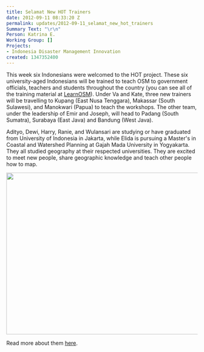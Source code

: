 ```yaml
---
title: Selamat New HOT Trainers
date: 2012-09-11 08:33:20 Z
permalink: updates/2012-09-11_selamat_new_hot_trainers
Summary Text: "\r\n"
Person: Katrina E.
Working Group: []
Projects:
- Indonesia Disaster Management Innovation
created: 1347352400
---
```


<p>This week six Indonesians were welcomed to the HOT project. These six university-aged Indonesians will be trained to teach OSM to government officials, teachers and students throughout the country (you can see all of the training material at <a href="www.learnosm.org">LearnOSM</a>). Under Va and Kate, three new trainers will be travelling to Kupang (East Nusa Tenggara), Makassar (South Sulawesi), and Manokwari (Papua) to teach the workshops. The other team, under the leadership of Emir and Joseph, will head to Padang (South Sumatra), Surabaya (East Java) and Bandung (West Java).<!--break--></p><p>Adityo, Dewi, Harry, Ranie, and Wulansari are studying or have graduated from University of Indonesia in Jakarta, while Elida is pursuing a Master's in Coastal and Watershed Planning at Gajah Mada University in Yogyakarta. They all studied geography at their respected universities. They are excited to meet new people, share geographic knowledge and teach other people how to map.</p><p><a href="http://en.openstreetmap.or.id/about/trainers/"><img src="/sites/default/files/Selection_026_1_0.png" alt="" width="531" height="425"></a></p><p>Read more about them <a href="http://en.openstreetmap.or.id/about/trainers/">here</a>.</p>
